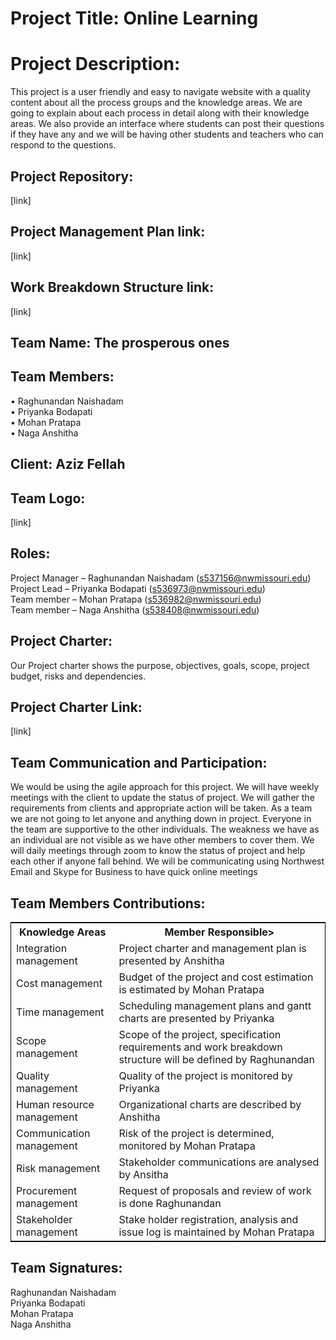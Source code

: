 # Project Title: Online Learning

# Project Description:

This project is a user friendly and easy to navigate website with a quality content about all the process groups and the knowledge areas. We are going to explain about each process in detail along with their knowledge areas. We also provide an interface where students can post their questions if they have any and we will be having other students and teachers who can respond to the questions.

## Project Repository:

[link]

## Project Management Plan link:

[link]

## Work Breakdown Structure link:

[link]

## Team Name: The prosperous ones

## Team Members:

• Raghunandan Naishadam <br>
• Priyanka Bodapati<br>
• Mohan Pratapa<br>
• Naga Anshitha<br>

## Client: Aziz Fellah	

## Team Logo:

[link]

## Roles:

Project Manager – Raghunandan Naishadam (s537156@nwmissouri.edu)<br>
Project Lead – Priyanka Bodapati (s536973@nwmissouri.edu)<br>
Team member – Mohan Pratapa (s536982@nwmissouri.edu)<br>
Team member – Naga Anshitha (s538408@nwmissouri.edu)<br>

## Project Charter:

Our Project charter shows the purpose, objectives, goals, scope, project budget, risks and dependencies.

## Project Charter Link:

[link]

## Team Communication and Participation:

We would be using the agile approach for this project. We will have weekly meetings with the client to update the status of project. We will gather the requirements from clients and appropriate action will be taken. As a team we are not going to let anyone and anything down in project. Everyone in the team are supportive to the other individuals. The weakness we have as an individual are not visible as we have other members to cover them. We will daily meetings through zoom to know the status of project and help each other if anyone fall behind. We will be communicating using Northwest Email and Skype for Business to have quick online meetings

## Team Members Contributions:

<table style="width:100%;border: 1px solid black;">
<tr>
<th>Knowledge Areas</th>	
<th>Member Responsible></th>
  </tr>
  <tr>
    <td>Integration management</td>
    <td>Project charter and management plan is presented by Anshitha</td>
  </tr>
   <tr>
    <td>Cost management</td>
    <td>Budget of the project and cost estimation is estimated by Mohan Pratapa</td>
  </tr>
  <tr>
    <td>Time management</td>
    <td>Scheduling management plans and gantt charts are presented by Priyanka</td>
  </tr>
  <tr>
    <td>Scope management</td>
    <td>Scope of the project, specification requirements and work breakdown structure will be defined by Raghunandan </td>
  </tr>
  <tr>
    <td>Quality management</td>
    <td>Quality of the project is monitored by Priyanka</td>
  </tr>
   <tr>
    <td>Human resource management</td>
    <td>Organizational charts are described by Anshitha</td>
  </tr>
  <tr>
    <td>Communication management</td>
    <td>Risk of the project is determined, monitored by Mohan Pratapa</td>
  </tr>
   <tr>
    <td>Risk management</td>
    <td>Stakeholder communications are analysed by Ansitha</td>
  </tr>
   <tr>
    <td>Procurement management</td>
    <td>Request of proposals and review of work is done Raghunandan</td>
  </tr>
   <tr>
    <td>Stakeholder management</td>
    <td>Stake holder registration, analysis and issue log is maintained by Mohan Pratapa</td>
  </tr>
  </table>


## Team Signatures:

Raghunandan Naishadam 
<br>
Priyanka Bodapati
<br>
Mohan Pratapa
<br>
Naga Anshitha